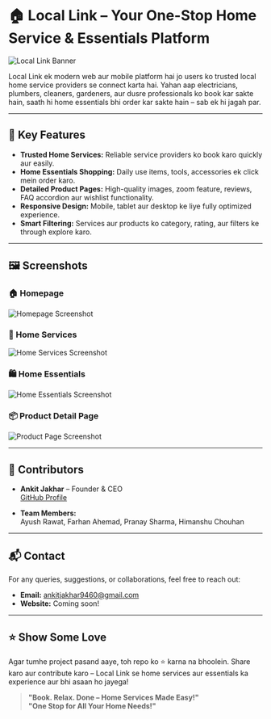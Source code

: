 # 🏠 Local Link – Your One-Stop Home Service & Essentials Platform

![Local Link Banner](https://your-image-link/banner.png)

Local Link ek modern web aur mobile platform hai jo users ko trusted local home service providers se connect karta hai. Yahan aap electricians, plumbers, cleaners, gardeners, aur dusre professionals ko book kar sakte hain, saath hi home essentials bhi order kar sakte hain – sab ek hi jagah par.

---

## 🚀 Key Features

- **Trusted Home Services:** Reliable service providers ko book karo quickly aur easily.
- **Home Essentials Shopping:** Daily use items, tools, accessories ek click mein order karo.
- **Detailed Product Pages:** High-quality images, zoom feature, reviews, FAQ accordion aur wishlist functionality.
- **Responsive Design:** Mobile, tablet aur desktop ke liye fully optimized experience.
- **Smart Filtering:** Services aur products ko category, rating, aur filters ke through explore karo.

---

## 🖼️ Screenshots

### 🏠 Homepage
![Homepage Screenshot](https://your-image-link/homepage.png)

### 🧰 Home Services
![Home Services Screenshot](https://your-image-link/home-services.png)

### 🛍️ Home Essentials
![Home Essentials Screenshot](https://your-image-link/home-essentials.png)

### 📦 Product Detail Page
![Product Page Screenshot](https://your-image-link/product-page.png)

---

## 🤝 Contributors

- **Ankit Jakhar** – Founder & CEO  
  [GitHub Profile](https://github.com/yourgithub)

- **Team Members:**  
  Ayush Rawat, Farhan Ahemad, Pranay Sharma, Himanshu Chouhan

---

## 📬 Contact

For any queries, suggestions, or collaborations, feel free to reach out:

- **Email:** [ankitjakhar9460@gmail.com](mailto:ankitjakhar9460@gmail.com)
- **Website:** Coming soon!

---

## ⭐ Show Some Love

Agar tumhe project pasand aaye, toh repo ko ⭐️ karna na bhoolein. Share karo aur contribute karo – Local Link se home services aur essentials ka experience aur bhi asaan ho jayega!

> **"Book. Relax. Done – Home Services Made Easy!"**  
> **"One Stop for All Your Home Needs!"**
